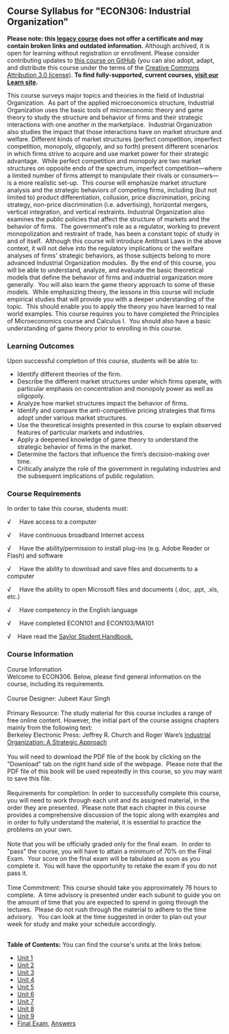 Course Syllabus for "ECON306: Industrial Organization"
------------------------------------------------------

**Please note: this [legacy course](https://sayloracademy.zendesk.com/hc/en-us/articles/206089967) does not offer a certificate and may contain 
broken links and outdated information.** Although archived, it is open 
for learning without registration or enrollment. Please consider contributing 
updates to [this course on GitHub](https://github.com/saylordotorg/course_econ306) 
(you can also adopt, adapt, and distribute this course under the terms of 
the [Creative Commons Attribution 3.0 license](http://creativecommons.org/licenses/by/3.0/)). **To find fully-supported, current courses, [visit our 
Learn site](https://learn.saylor.org).**

This course surveys major topics and theories in the field of Industrial
Organization.  As part of the applied microeconomics structure,
Industrial Organization uses the basic tools of microeconomic theory and
game theory to study the structure and behavior of firms and their
strategic interactions with one another in the marketplace.  Industrial
Organization also studies the impact that those interactions have on
market structure and welfare. Different kinds of market structures
(perfect competition, imperfect competition, monopoly, oligopoly, and so
forth) present different scenarios in which firms strive to acquire and
use market power for their strategic advantage.  While perfect
competition and monopoly are two market structures on opposite ends of
the spectrum, imperfect competition—where a limited number of firms
attempt to manipulate their rivals or consumers—is a more realistic
set-up.  This course will emphasize market structure analysis and the
strategic behaviors of competing firms, including (but not limited to)
product differentiation, collusion, price discrimination, pricing
strategy, non-price discrimination (i.e. advertising), horizontal
mergers, vertical integration, and vertical restraints. Industrial
Organization also examines the public policies that affect the structure
of markets and the behavior of firms.  The government’s role as a
regulator, working to prevent monopolization and restraint of trade, has
been a constant topic of study in and of itself.  Although this course
will introduce Antitrust Laws in the above context, it will not delve
into the regulatory implications or the welfare analyses of firms'
strategic behaviors, as those subjects belong to more advanced
Industrial Organization modules.  By the end of this course, you will be
able to understand, analyze, and evaluate the basic theoretical models
that define the behavior of firms and industrial organization more
generally.  You will also learn the game theory approach to some of
these models.  While emphasizing theory, the lessons in this course will
include empirical studies that will provide you with a deeper
understanding of the topic.  This should enable you to apply the theory
you have learned to real world examples. This course requires you to
have completed the Principles of Microeconomics course and Calculus I. 
You should also have a basic understanding of game theory prior to
enrolling in this course.

### Learning Outcomes

Upon successful completion of this course, students will be able to:

-   Identify different theories of the firm.
-   Describe the different market structures under which firms operate,
    with particular emphasis on concentration and monopoly power as well
    as oligopoly.
-   Analyze how market structures impact the behavior of firms.
-   Identify and compare the anti-competitive pricing strategies that
    firms adopt under various market structures.
-   Use the theoretical insights presented in this course to explain
    observed features of particular markets and industries.
-   Apply a deepened knowledge of game theory to understand the
    strategic behavior of firms in the market.
-   Determine the factors that influence the firm’s decision-making over
    time.
-   Critically analyze the role of the government in regulating
    industries and the subsequent implications of public regulation.

### Course Requirements

In order to take this course, students must:

√     Have access to a computer

√     Have continuous broadband Internet access

√     Have the ability/permission to install plug-ins (e.g. Adobe Reader
or Flash) and software

√     Have the ability to download and save files and documents to a
computer

√     Have the ability to open Microsoft files and documents (.doc,
.ppt, .xls, etc.)

√     Have competency in the English language 

√     Have completed ECON101 and ECON103/MA101

√    Have read the [Saylor Student
Handbook.](http://www.saylor.org/site/wp-content/uploads/2012/05/Saylor-StudentHandbook.pdf)

### Course Information

Course Information  
 Welcome to ECON306. Below, please find general information on the
course, including its requirements.  
    
 Course Designer: Jubeet Kaur Singh  
    
 Primary Resource: The study material for this course includes a range
of free online content. However, the initial part of the course assigns
chapters mainly from the following text:  
 Berkeley Electronic Press: Jeffrey R. Church and Roger Ware’s
[Industrial Organization: A Strategic
Approach](http://works.bepress.com/jeffrey_church/23/)  
    
 You will need to download the PDF file of the book by clicking on the
"Download" tab on the right hand side of the webpage.  Please note that
the PDF file of this book will be used repeatedly in this course, so you
may want to save this file.   
    
 Requirements for completion: In order to successfully complete this
course, you will need to work through each unit and its assigned
material, in the order they are presented.  Please note that each
chapter in this course provides a comprehensive discussion of the topic
along with examples and in order to fully understand the material, it is
essential to practice the  problems on your own.  
    
 Note that you will be officially graded only for the final exam.  In
order to "pass" the course, you will have to attain a minimum of 70% on
the Final Exam.  Your score on the final exam will be tabulated as soon
as you complete it.  You will have the opportunity to retake the exam if
you do not pass it.  
    
 Time Commitment: This course should take you approximately 76 hours to
complete.  A time advisory is presented under each subunit to guide you
on the amount of time that you are expected to spend in going through
the lectures.  Please do not rush through the material to adhere to the
time advisory.   You can look at the time suggested in order to plan out
your week for study and make your schedule accordingly.  
    

**Table of Contents:** You can find the course's units at the links below.

- [Unit 1](https://legacy.saylor.org/econ306/Unit01/)
- [Unit 2](https://legacy.saylor.org/econ306/Unit02/)
- [Unit 3](https://legacy.saylor.org/econ306/Unit03/)
- [Unit 4](https://legacy.saylor.org/econ306/Unit04/)
- [Unit 5](https://legacy.saylor.org/econ306/Unit05/)
- [Unit 6](https://legacy.saylor.org/econ306/Unit06/)
- [Unit 7](https://legacy.saylor.org/econ306/Unit07/)
- [Unit 8](https://legacy.saylor.org/econ306/Unit08/)
- [Unit 9](https://legacy.saylor.org/econ306/Unit09/)
- [Final Exam](http://saylordotorg.github.io/LegacyExams/ECON/ECON306/ECON306-FinalExam.html), [Answers](http://saylordotorg.github.io/LegacyExams/ECON/ECON306/ECON306-FinalExam-Answers.html)
